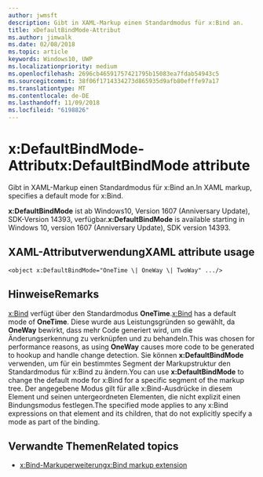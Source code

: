 ```yaml
---
author: jwmsft
description: Gibt in XAML-Markup einen Standardmodus für x:Bind an.
title: xDefaultBindMode-Attribut
ms.author: jimwalk
ms.date: 02/08/2018
ms.topic: article
keywords: Windows10, UWP
ms.localizationpriority: medium
ms.openlocfilehash: 2696cb46591757421795b15083ea7fdab54943c5
ms.sourcegitcommit: 38f06f1714334273d865935d9afb80efffe97a17
ms.translationtype: MT
ms.contentlocale: de-DE
ms.lasthandoff: 11/09/2018
ms.locfileid: "6198826"
---
```

# <a name="xdefaultbindmode-attribute"></a><span data-ttu-id="59058-104">x:DefaultBindMode-Attribut</span><span class="sxs-lookup"><span data-stu-id="59058-104">x:DefaultBindMode attribute</span></span>

<span data-ttu-id="59058-105">Gibt in XAML-Markup einen Standardmodus für x:Bind an.</span><span class="sxs-lookup"><span data-stu-id="59058-105">In XAML markup, specifies a default mode for x:Bind.</span></span>

<span data-ttu-id="59058-106">**x:DefaultBindMode** ist ab Windows10, Version 1607 (Anniversary Update), SDK-Version 14393, verfügbar.</span><span class="sxs-lookup"><span data-stu-id="59058-106">**x:DefaultBindMode** is available starting in Windows 10, version 1607 (Anniversary Update), SDK version 14393.</span></span>

## <a name="xaml-attribute-usage"></a><span data-ttu-id="59058-107">XAML-Attributverwendung</span><span class="sxs-lookup"><span data-stu-id="59058-107">XAML attribute usage</span></span>

``` syntax
<object x:DefaultBindMode="OneTime \| OneWay \| TwoWay" .../>
```

## <a name="remarks"></a><span data-ttu-id="59058-108">Hinweise</span><span class="sxs-lookup"><span data-stu-id="59058-108">Remarks</span></span>

<span data-ttu-id="59058-109">[x:Bind](x-bind-markup-extension.md) verfügt über den Standardmodus **OneTime**.</span><span class="sxs-lookup"><span data-stu-id="59058-109">[x:Bind](x-bind-markup-extension.md) has a default mode of **OneTime**.</span></span> <span data-ttu-id="59058-110">Diese wurde aus Leistungsgründen so gewählt, da **OneWay** bewirkt, dass mehr Code generiert wird, um die Änderungserkennung zu verknüpfen und zu behandeln.</span><span class="sxs-lookup"><span data-stu-id="59058-110">This was chosen for performance reasons, as using **OneWay** causes more code to be generated to hookup and handle change detection.</span></span> <span data-ttu-id="59058-111">Sie können **x:DefaultBindMode** verwenden, um für ein bestimmtes Segment der Markupstruktur den Standardmodus für x:Bind zu ändern.</span><span class="sxs-lookup"><span data-stu-id="59058-111">You can use **x:DefaultBindMode** to change the default mode for x:Bind for a specific segment of the markup tree.</span></span> <span data-ttu-id="59058-112">Der angegebene Modus gilt für alle x:Bind-Ausdrücke in diesem Element und seinen untergeordneten Elementen, die nicht explizit einen Bindungsmodus festlegen.</span><span class="sxs-lookup"><span data-stu-id="59058-112">The specified mode applies to any x:Bind expressions on that element and its children, that do not explicitly specify a mode as part of the binding.</span></span>

## <a name="related-topics"></a><span data-ttu-id="59058-113">Verwandte Themen</span><span class="sxs-lookup"><span data-stu-id="59058-113">Related topics</span></span>

* [<span data-ttu-id="59058-114">x:Bind-Markuperweiterung</span><span class="sxs-lookup"><span data-stu-id="59058-114">x:Bind markup extension</span></span>](x-bind-markup-extension.md)
